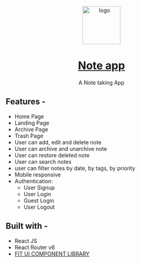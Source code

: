 
<div align="center">
  <img src="https://user-images.githubusercontent.com/67253237/169990177-48e2db89-f437-4b44-8a93-0dd71c7aa376.png" height="100" width="100" alt="logo"/>
  
# [Note app](https://react-fit-note.netlify.app/)
  A Note taking App 
</div>

## **Features -**

- Home Page
- Landing Page
- Archive Page
- Trash Page
- User can add, edit and delete note
- User can archive and unarchive note
- User can restore deleted note 
- User can search notes
- user can filter notes by date, by tags, by priority 
- Mobile responsive
- Authentication:
  - User Signup
  - User Login
  - Guest Login
  - User Logout
 

## **Built with -**

- React JS
- React Router v6
- [FIT UI COMPONENT LIBRARY](https://fit-ui.netlify.app/)



